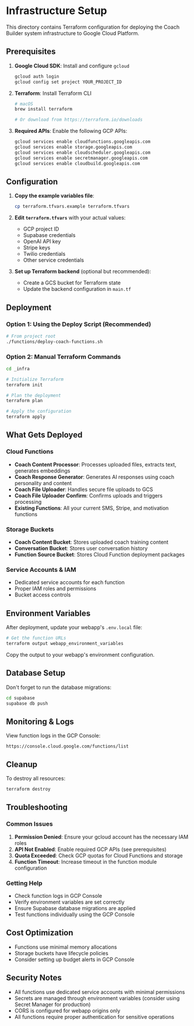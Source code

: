 # Infrastructure Setup

This directory contains Terraform configuration for deploying the Coach Builder system infrastructure to Google Cloud Platform.

## Prerequisites

1. **Google Cloud SDK**: Install and configure `gcloud`
   ```bash
   gcloud auth login
   gcloud config set project YOUR_PROJECT_ID
   ```

2. **Terraform**: Install Terraform CLI
   ```bash
   # macOS
   brew install terraform
   
   # Or download from https://terraform.io/downloads
   ```

3. **Required APIs**: Enable the following GCP APIs:
   ```bash
   gcloud services enable cloudfunctions.googleapis.com
   gcloud services enable storage.googleapis.com
   gcloud services enable cloudscheduler.googleapis.com
   gcloud services enable secretmanager.googleapis.com
   gcloud services enable cloudbuild.googleapis.com
   ```

## Configuration

1. **Copy the example variables file**:
   ```bash
   cp terraform.tfvars.example terraform.tfvars
   ```

2. **Edit `terraform.tfvars`** with your actual values:
   - GCP project ID
   - Supabase credentials
   - OpenAI API key
   - Stripe keys
   - Twilio credentials
   - Other service credentials

3. **Set up Terraform backend** (optional but recommended):
   - Create a GCS bucket for Terraform state
   - Update the backend configuration in `main.tf`

## Deployment

### Option 1: Using the Deploy Script (Recommended)
```bash
# From project root
./functions/deploy-coach-functions.sh
```

### Option 2: Manual Terraform Commands
```bash
cd _infra

# Initialize Terraform
terraform init

# Plan the deployment
terraform plan

# Apply the configuration
terraform apply
```

## What Gets Deployed

### Cloud Functions
- **Coach Content Processor**: Processes uploaded files, extracts text, generates embeddings
- **Coach Response Generator**: Generates AI responses using coach personality and content
- **Coach File Uploader**: Handles secure file uploads to GCS
- **Coach File Uploader Confirm**: Confirms uploads and triggers processing
- **Existing Functions**: All your current SMS, Stripe, and motivation functions

### Storage Buckets
- **Coach Content Bucket**: Stores uploaded coach training content
- **Conversation Bucket**: Stores user conversation history
- **Function Source Bucket**: Stores Cloud Function deployment packages

### Service Accounts & IAM
- Dedicated service accounts for each function
- Proper IAM roles and permissions
- Bucket access controls

## Environment Variables

After deployment, update your webapp's `.env.local` file:

```bash
# Get the function URLs
terraform output webapp_environment_variables
```

Copy the output to your webapp's environment configuration.

## Database Setup

Don't forget to run the database migrations:

```bash
cd supabase
supabase db push
```

## Monitoring & Logs

View function logs in the GCP Console:
```
https://console.cloud.google.com/functions/list
```

## Cleanup

To destroy all resources:
```bash
terraform destroy
```

## Troubleshooting

### Common Issues

1. **Permission Denied**: Ensure your gcloud account has the necessary IAM roles
2. **API Not Enabled**: Enable required GCP APIs (see prerequisites)
3. **Quota Exceeded**: Check GCP quotas for Cloud Functions and storage
4. **Function Timeout**: Increase timeout in the function module configuration

### Getting Help

- Check function logs in GCP Console
- Verify environment variables are set correctly
- Ensure Supabase database migrations are applied
- Test functions individually using the GCP Console

## Cost Optimization

- Functions use minimal memory allocations
- Storage buckets have lifecycle policies
- Consider setting up budget alerts in GCP Console

## Security Notes

- All functions use dedicated service accounts with minimal permissions
- Secrets are managed through environment variables (consider using Secret Manager for production)
- CORS is configured for webapp origins only
- All functions require proper authentication for sensitive operations 